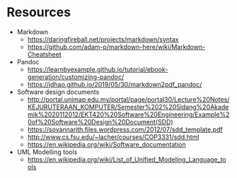 # Resources

* Markdown
    * https://daringfireball.net/projects/markdown/syntax
    * https://github.com/adam-p/markdown-here/wiki/Markdown-Cheatsheet
* Pandoc
    * https://learnbyexample.github.io/tutorial/ebook-generation/customizing-pandoc/
    * https://jdhao.github.io/2019/05/30/markdown2pdf_pandoc/
* Software design documents
    * http://portal.unimap.edu.my/portal/page/portal30/Lecture%20Notes/KEJURUTERAAN_KOMPUTER/Semester%202%20Sidang%20Akademik%2020112012/EKT420%20Software%20Engineering/Example%20of%20Software%20Design%20Document(SDD)
    * https://sovannarith.files.wordpress.com/2012/07/sdd_template.pdf
    * http://www.cs.fsu.edu/~lacher/courses/COP3331/sdd.html
    * https://en.wikipedia.org/wiki/Software_documentation
* UML Modelling tools
    * https://en.wikipedia.org/wiki/List_of_Unified_Modeling_Language_tools